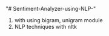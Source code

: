"# Sentiment-Analyzer-using-NLP-" 

1. with using bigram, unigram module
2. NLP techniques with nltk 
